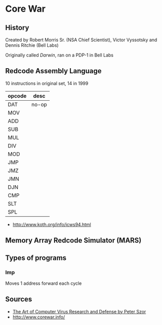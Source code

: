 # Core War

## History
Created by Robert Morris Sr. (NSA Chief Scientist), Victor Vyssotsky and Dennis Ritchie (Bell Labs)

Originally called *Darwin*,  ran on a PDP-1 in Bell Labs

## Redcode Assembly Language

10 instructions in original set, 14 in 1999

<!-- TODO fill desc -->

opcode | desc
---    | ---
DAT    | no-op
MOV    |
ADD    |
SUB    |
MUL    |
DIV    |
MOD    |
JMP    |
JMZ    |
JMN    |
DJN    |
CMP    |
SLT    |
SPL    |

- <http://www.koth.org/info/icws94.html>
## Memory Array Redcode Simulator (MARS)

## Types of programs

### Imp
Moves 1 address forward each cycle

## Sources

- [The Art of Computer Virus Research and Defense by Peter Szor](security/viruses.md#the-art-of-computer-virus-research-and-defense-by-peter-szor)
- <http://www.corewar.info/>
